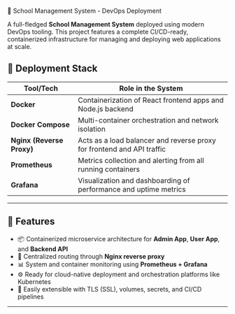  🏫 School Management System - DevOps Deployment

A full-fledged **School Management System** deployed using modern DevOps tooling. This project features a complete CI/CD-ready, containerized infrastructure for managing and deploying web applications at scale.

## 🚀 Deployment Stack

| Tool/Tech             | Role in the System                                                 |
|-----------------------|---------------------------------------------------------------------|
| **Docker**            | Containerization of React frontend apps and Node.js backend         |
| **Docker Compose**    | Multi-container orchestration and network isolation                 |
| **Nginx (Reverse Proxy)** | Acts as a load balancer and reverse proxy for frontend and API traffic |
| **Prometheus**        | Metrics collection and alerting from all running containers         |
| **Grafana**           | Visualization and dashboarding of performance and uptime metrics    |

---

## 🔧 Features

- 📦 Containerized microservice architecture for **Admin App**, **User App**, and **Backend API**
- 🔄 Centralized routing through **Nginx reverse proxy**
- 📊 System and container monitoring using **Prometheus + Grafana**
- ⚙️ Ready for cloud-native deployment and orchestration platforms like Kubernetes
- 🔐 Easily extensible with TLS (SSL), volumes, secrets, and CI/CD pipelines

---

